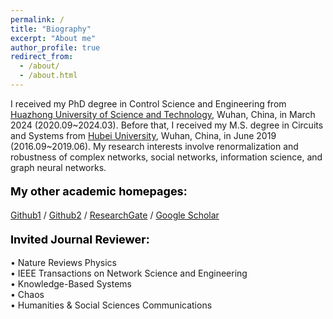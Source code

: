```yaml
---
permalink: /
title: "Biography"
excerpt: "About me"
author_profile: true
redirect_from: 
  - /about/
  - /about.html
---
```


I received my PhD degree in Control Science and Engineering from [Huazhong University of Science and Technology](https://www.hust.edu.cn/), Wuhan, China, in March 2024 (2020.09~2024.03). Before that, I received my M.S. degree in Circuits and Systems from [Hubei University](https://www.hubu.edu.cn/), Wuhan, China, in June 2019 (2016.09~2019.06). My research interests involve renormalization and robustness of complex networks, social networks, information science, and graph neural networks.

#### <font color=black size=4>My other academic homepages:</font><br>
[Github1](https://github.com/chend2023) / [Github2](https://github.com/dange-academic) / [ResearchGate](https://www.researchgate.net/profile/Dan-Chen-29) / [Google Scholar](https://scholar.google.com/citations?user=Qm2XMekAAAAJ&hl=zh-CN)  


#### <font color=black size=4>Invited Journal Reviewer:</font><br>
&bullet; Nature Reviews Physics<br>
&bullet; IEEE Transactions on Network Science and Engineering<br>
&bullet; Knowledge-Based Systems<br>
&bullet; Chaos<br>
&bullet; Humanities & Social Sciences Communications<br>



<!--
### <font color=black size=6>Featured Publications</font><br>[Scaling Properties of Scale-Free Networks in Degree-Thresholding Renormalization Flows](https://ieeexplore.ieee.org/abstract/document/10100895)<br>
**D. Chen**, D. Cai and H. Su, IEEE Transactions on Network Science and Engineering, 2023, 10(6): 3519-3528, Nov.-Dec. 2023. [Code](https://github.com/cdzqf/DTR).<br>
<img src="../images/Featured-Pub1.png" width="80%">

### [Geometric Renormalization Reveals the Self-Similarity of Weighted Networks](https://ieeexplore.ieee.org/abstract/document/9761989)<br>
**D. Chen**, H. Su and Z. Zeng, IEEE Transactions on Computational Social Systems, 2023, 10(2): 426-434, April 2023.<br>
<img src="../images/Featured-Pub2.png" width="80%">

### [Identification of Network Topology Variations Based on Spectral Entropy](https://ieeexplore.ieee.org/abstract/document/9409704)<br>
H. Su, **D. Chen**, G. -J. Pan, et al. IEEE Transactions on Cybernetics, 2022, 52(10): 10468-10478, Oct. 2022. [Code](https://github.com/cdzqf/Spectral-entropy).<br>
<img src="../images/Featured-Pub3.png" width="80%">

### [Finite-size scaling of geometric renormalization flows in complex networks](https://journals.aps.org/pre/abstract/10.1103/PhysRevE.104.034304)<br>
**D. Chen**, H. Su, X. Wang, et al. Phys. Rev. E, 2021, 104(3): 034304.<br>
<img src="../images/Featured-Pub4.png" width="80%">

### [Framework based on communicability to measure the similarity of nodes in complex networks](https://www.sciencedirect.com/science/article/abs/pii/S0020025520302279)<br>
**D. Chen**, H. Su, G.-J. Pan. Information Sciences, 2020, 524 (2020): 241–253.<br>
<img src="../images/Featured-Pub5.png" width="80%">

### [Characterization of network complexity by communicability sequence entropy and associated Jensen-Shannon divergence](https://journals.aps.org/pre/abstract/10.1103/PhysRevE.101.042305)<br>
D.-D. Shi, **D. Chen**, and G.-J. Pan. Phys. Rev. E, 2020, 101(4): 042305.<br>
<img src="../images/Featured-Pub6.png" width="80%">

### [Correlations between communicability sequence entropy and transport performance in spatially embedded networks](https://journals.aps.org/pre/abstract/10.1103/PhysRevE.99.062310)<br>
**D. Chen**, R.-W. Niu, and G.-J. Pan. Phys. Rev. E, 2019, 99(6): 062310.<br>
<img src="../images/Featured-Pub7.png" width="80%">

### [Complex network comparison based on communicability sequence entropy](https://journals.aps.org/pre/abstract/10.1103/PhysRevE.98.012319)<br>
**D. Chen**, D.-D. Shi, M. Qin, et al. Phys. Rev. E, 2018, 98(1): 012319. [Code](https://github.com/dange-academic/communicability-sequence-entropy).<br>
<img src="../images/Featured-Pub8.png" width="80%">

-->

